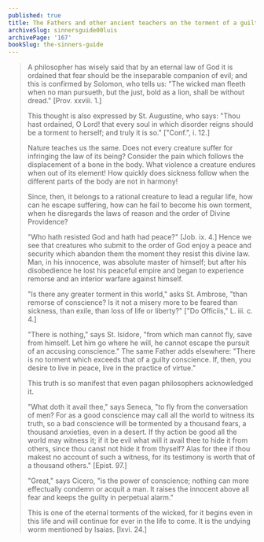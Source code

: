 ```yaml
---
published: true
title: The Fathers and other ancient teachers on the torment of a guilty conscience
archiveSlug: sinnersguide00luis
archivePage: '167'
bookSlug: the-sinners-guide
---
```


> A philosopher has wisely said that by an eternal law of God it is ordained that fear should be the inseparable companion of evil; and this is confirmed by Solomon, who tells us: "The wicked man fleeth when no man pursueth, but the just, bold as a lion, shall be without dread." [Prov. xxviii. 1.]
> 
> This thought is also expressed by St. Augustine, who says: "Thou hast ordained, O Lord! that every soul in which disorder reigns should be a torment to herself; and truly it is so." ["Conf.", i. 12.]
> 
> Nature teaches us the same. Does not every creature suffer for infringing the law of its being? Consider the pain which follows the displacement of a bone in the body. What violence a creature endures when out of its element! How quickly does sickness follow when the different parts of the body are not in harmony!
> 
> Since, then, it belongs to a rational creature to lead a regular life, how can he escape suffering, how can he fail to become his own torment, when he disregards the laws of reason and the order of Divine Providence?
> 
> "Who hath resisted God and hath had peace?" [Job. ix. 4.] Hence we see that creatures who submit to the order of God enjoy a peace and security which abandon them the moment they resist this divine law. Man, in his innocence, was absolute master of himself; but after his disobedience he lost his peaceful empire and began to experience remorse and an interior warfare against himself.
> 
> "Is there any greater torment in this world," asks St. Ambrose, "than remorse of conscience? Is it not a misery more to be feared than sickness, than exile, than loss of life or liberty?" ["Do Officiis," L. iii. c. 4.]
> 
> "There is nothing," says St. Isidore, "from which man cannot fly, save from himself. Let him go where he will, he cannot escape the pursuit of an accusing conscience." The same Father adds elsewhere: "There is no torment which exceeds that of a guilty conscience. If, then, you desire to live in peace, live in the practice of virtue."
> 
> This truth is so manifest that even pagan philosophers acknowledged it.
> 
> "What doth it avail thee," says Seneca, "to fly from the conversation of men? For as a good conscience may call all the world to witness its truth, so a bad conscience will be tormented by a thousand fears, a thousand anxieties, even in a desert. If thy action be good all the world may witness it; if it be evil what will it avail thee to hide it from others, since thou canst not hide it from thyself? Alas for thee if thou makest no account of such a witness, for its testimony is worth that of a thousand others." [Epist. 97.]
> 
> "Great," says Cicero, "is the power of conscience; nothing can more effectually condemn or acquit a man. It raises the innocent above all fear and keeps the guilty in perpetual alarm."
> 
> This is one of the eternal torments of the wicked, for it begins even in this life and will continue for ever in the life to come. It is the undying worm mentioned by Isaias. [lxvi. 24.]

